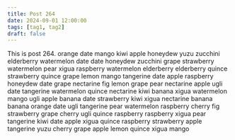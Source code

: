 ```yaml
---
title: Post 264
date: 2024-09-01 12:00:00
tags: [tag1, tag2]
draft: false
---
```

This is post 264.
orange
date
mango
kiwi
apple
honeydew
yuzu
zucchini
elderberry
watermelon
date
date
honeydew
zucchini
grape
strawberry
watermelon
pear
xigua
raspberry
watermelon
elderberry
elderberry
quince
strawberry
quince
grape
lemon
mango
tangerine
date
apple
raspberry
honeydew
date
grape
nectarine
fig
lemon
grape
pear
nectarine
apple
ugli
date
tangerine
watermelon
quince
nectarine
kiwi
banana
xigua
watermelon
mango
ugli
apple
banana
date
strawberry
kiwi
xigua
nectarine
banana
banana
orange
date
ugli
tangerine
pear
watermelon
raspberry
cherry
fig
strawberry
grape
cherry
ugli
quince
raspberry
raspberry
xigua
pear
tangerine
kiwi
date
apple
xigua
quince
raspberry
strawberry
apple
tangerine
yuzu
cherry
grape
apple
lemon
quince
xigua
mango
